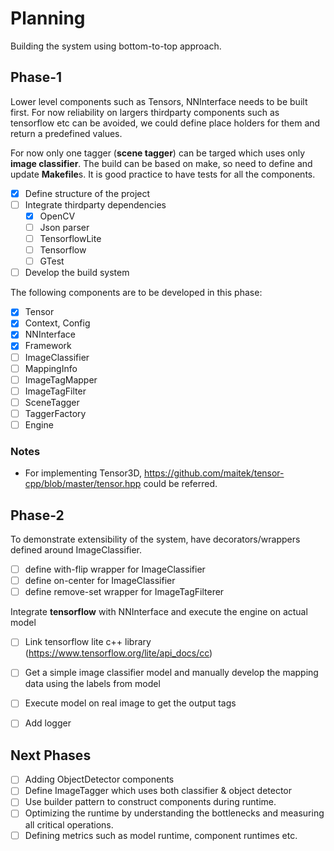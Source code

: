 # Planning
Building the system using bottom-to-top approach.

## Phase-1
Lower level components such as Tensors, NNInterface needs to be built first. For now reliability on largers thirdparty components such as tensorflow etc can be avoided, we could define place holders for them and return a predefined values.

For now only one tagger (**scene tagger**) can be targed which uses only **image classifier**. 
The build can be based on make, so need to define and update **Makefile**s. It is good practice to have tests for all the components.

- [x] Define structure of the project
- [ ] Integrate thirdparty dependencies
    - [X] OpenCV
    - [ ] Json parser
    - [ ] TensorflowLite
    - [ ] Tensorflow
    - [ ] GTest
- [ ] Develop the build system

The following components are to be developed in this phase:
- [X] Tensor
- [X] Context, Config
- [X] NNInterface
- [X] Framework
- [ ] ImageClassifier
- [ ] MappingInfo
- [ ] ImageTagMapper
- [ ] ImageTagFilter
- [ ] SceneTagger
- [ ] TaggerFactory
- [ ] Engine

### Notes
- For implementing Tensor3D<type>, https://github.com/maitek/tensor-cpp/blob/master/tensor.hpp could be referred.

## Phase-2
To demonstrate extensibility of the system, have decorators/wrappers defined around ImageClassifier.
- [ ] define with-flip wrapper for ImageClassifier
- [ ] define on-center for ImageClassifier
- [ ] define remove-set wrapper for ImageTagFilterer

Integrate **tensorflow** with NNInterface and execute the engine on actual model
- [ ] Link tensorflow lite c++ library (https://www.tensorflow.org/lite/api_docs/cc)
- [ ] Get a simple image classifier model and manually develop the mapping data using the labels from model
- [ ] Execute model on real image to get the output tags

- [ ] Add logger

## Next Phases
- [ ] Adding ObjectDetector components
- [ ] Define ImageTagger which uses both classifier & object detector
- [ ] Use builder pattern to construct components during runtime.
- [ ] Optimizing the runtime by understanding the bottlenecks and measuring all critical operations.
- [ ] Defining metrics such as model runtime, component runtimes etc.
